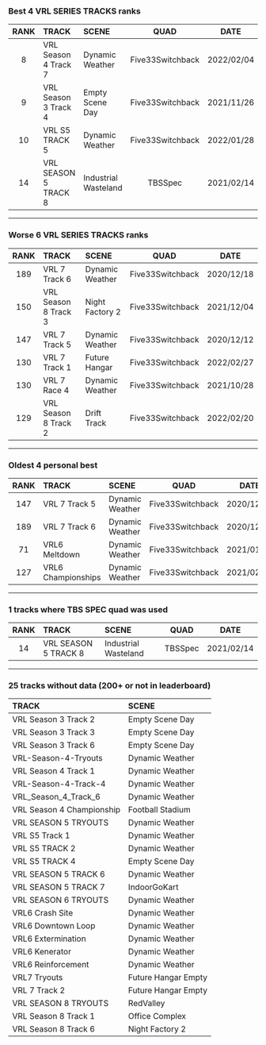 ### Best 4 VRL SERIES TRACKS ranks
|RANK|TRACK|SCENE|QUAD|DATE|
|:---:|:---|:---|:---:|:---:|
|8|VRL Season 4 Track 7|Dynamic Weather|Five33Switchback|2022/02/04|
|9|VRL Season 3 Track 4|Empty Scene Day|Five33Switchback|2021/11/26|
|10|VRL S5 TRACK 5|Dynamic Weather|Five33Switchback|2022/01/28|
|14|VRL SEASON 5 TRACK 8|Industrial Wasteland|TBSSpec|2021/02/14|
---
### Worse 6 VRL SERIES TRACKS ranks
|RANK|TRACK|SCENE|QUAD|DATE|
|:---:|:---|:---|:---:|:---:|
|189|VRL 7 Track 6|Dynamic Weather|Five33Switchback|2020/12/18|
|150|VRL Season 8 Track 3|Night Factory 2|Five33Switchback|2021/12/04|
|147|VRL 7 Track 5|Dynamic Weather|Five33Switchback|2020/12/12|
|130|VRL 7 Track 1|Future Hangar|Five33Switchback|2022/02/27|
|130|VRL 7 Race 4|Dynamic Weather|Five33Switchback|2021/10/28|
|129|VRL Season 8 Track 2|Drift Track|Five33Switchback|2022/02/20|
---
### Oldest 4 personal best
|RANK|TRACK|SCENE|QUAD|DATE|
|:---:|:---|:---|:---:|:---:|
|147|VRL 7 Track 5|Dynamic Weather|Five33Switchback|2020/12/12|
|189|VRL 7 Track 6|Dynamic Weather|Five33Switchback|2020/12/18|
|71|VRL6 Meltdown|Dynamic Weather|Five33Switchback|2021/01/03|
|127|VRL6 Championships|Dynamic Weather|Five33Switchback|2021/02/01|
---
### 1 tracks where TBS SPEC quad was used
|RANK|TRACK|SCENE|QUAD|DATE|
|:---:|:---|:---|:---:|:---:|
|14|VRL SEASON 5 TRACK 8|Industrial Wasteland|TBSSpec|2021/02/14|
---
### 25 tracks without data (200+ or not in leaderboard)
|TRACK|SCENE|
|:---|:---|
|VRL Season 3 Track 2|Empty Scene Day|
|VRL Season 3 Track 3|Empty Scene Day|
|VRL Season 3 Track 6|Empty Scene Day|
|VRL-Season-4-Tryouts|Dynamic Weather|
|VRL Season 4 Track 1|Dynamic Weather|
|VRL-Season-4-Track-4|Dynamic Weather|
|VRL_Season_4_Track_6|Dynamic Weather|
|VRL Season 4 Championship|Football Stadium|
|VRL SEASON 5 TRYOUTS|Dynamic Weather|
|VRL S5 Track 1|Dynamic Weather|
|VRL S5 TRACK 2|Dynamic Weather|
|VRL S5 TRACK 4|Empty Scene Day|
|VRL SEASON 5 TRACK 6|Dynamic Weather|
|VRL SEASON 5 TRACK 7|IndoorGoKart|
|VRL SEASON 6 TRYOUTS|Dynamic Weather|
|VRL6 Crash Site|Dynamic Weather|
|VRL6 Downtown Loop|Dynamic Weather|
|VRL6 Extermination|Dynamic Weather|
|VRL6 Kenerator|Dynamic Weather|
|VRL6 Reinforcement|Dynamic Weather|
|VRL7 Tryouts|Future Hangar Empty|
|VRL 7 Track 2|Future Hangar Empty|
|VRL SEASON 8 TRYOUTS|RedValley|
|VRL Season 8 Track 1|Office Complex|
|VRL Season 8 Track 6|Night Factory 2|
